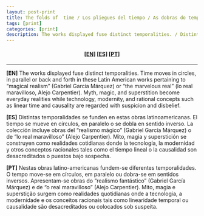 ```yaml
---
layout: post-print
title: The folds of  time / Los pliegues del tiempo / As dobras do tempo
tags: [print]
categories: [print]
description: The works displayed fuse distinct temporalities. / Distintas temporalidades se funden en estas obras latinoamericanas. / Nestas obras latino-americanas fundem-se diferentes temporalidades.
---
```


<h4 align="center"><a href="#EN">[EN]</a> <a href="#ES">[ES]</a> <a href="#PT">[PT]</a> </h4>

---

<a id="EN"/>**[EN]** The works displayed fuse distinct temporalities. Time moves in circles, in parallel or back and forth in these Latin American works pertaining to “magical realism” (Gabriel García Márquez) or “the marvelous real” (lo real maravilloso, Alejo Carpentier). Myth, magic, and superstition become everyday realities while technology, modernity, and rational concepts such as linear time and causality are regarded with suspicion and disbelief.


<a id="ES"/>**[ES]** Distintas temporalidades se funden en estas obras latinoamericanas. El tiempo se mueve en círculos, en paralelo o se dobla en sentido inverso. La colección incluye obras del “realismo mágico” (Gabriel García Márquez) o de “lo real maravilloso” (Alejo Carpentier). Mito, magia y superstición se construyen como realidades cotidianas donde la tecnología, la modernidad y otros conceptos racionales tales como el tiempo lineal o la causalidad son desacreditados o puestos bajo sospecha.


<a id="PT"/>**[PT]** Nestas obras latino-americanas fundem-se diferentes temporalidades. O tempo move-se em círculos, em paralelo ou dobra-se em sentidos inversos. Apresentam-se obras do “realismo fantástico” (Gabriel García Márquez) e de “o real maravilloso” (Alejo Carpentier). Mito, magia e superstição surgem como realidades quotidianas onde a tecnologia, a modernidade e os conceitos racionais tais como linearidade temporal ou causalidade são desacreditados ou colocados sob suspeita.
